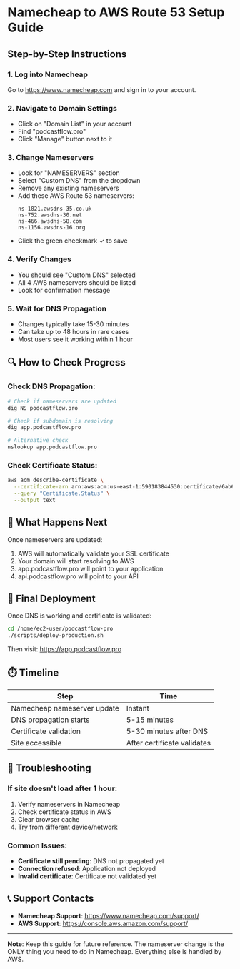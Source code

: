# Namecheap to AWS Route 53 Setup Guide

## Step-by-Step Instructions

### 1. **Log into Namecheap**
Go to https://www.namecheap.com and sign in to your account.

### 2. **Navigate to Domain Settings**
- Click on "Domain List" in your account
- Find "podcastflow.pro" 
- Click "Manage" button next to it

### 3. **Change Nameservers**
- Look for "NAMESERVERS" section
- Select "Custom DNS" from the dropdown
- Remove any existing nameservers
- Add these AWS Route 53 nameservers:
  ```
  ns-1821.awsdns-35.co.uk
  ns-752.awsdns-30.net
  ns-466.awsdns-58.com
  ns-1156.awsdns-16.org
  ```
- Click the green checkmark ✓ to save

### 4. **Verify Changes**
- You should see "Custom DNS" selected
- All 4 AWS nameservers should be listed
- Look for confirmation message

### 5. **Wait for DNS Propagation**
- Changes typically take 15-30 minutes
- Can take up to 48 hours in rare cases
- Most users see it working within 1 hour

## 🔍 How to Check Progress

### Check DNS Propagation:
```bash
# Check if nameservers are updated
dig NS podcastflow.pro

# Check if subdomain is resolving
dig app.podcastflow.pro

# Alternative check
nslookup app.podcastflow.pro
```

### Check Certificate Status:
```bash
aws acm describe-certificate \
  --certificate-arn arn:aws:acm:us-east-1:590183844530:certificate/6ab69690-10b8-4706-8b1a-c0cf75277926 \
  --query "Certificate.Status" \
  --output text
```

## 📱 What Happens Next

Once nameservers are updated:
1. AWS will automatically validate your SSL certificate
2. Your domain will start resolving to AWS
3. app.podcastflow.pro will point to your application
4. api.podcastflow.pro will point to your API

## 🚀 Final Deployment

Once DNS is working and certificate is validated:

```bash
cd /home/ec2-user/podcastflow-pro
./scripts/deploy-production.sh
```

Then visit: https://app.podcastflow.pro

## ⏱️ Timeline

| Step | Time |
|------|------|
| Namecheap nameserver update | Instant |
| DNS propagation starts | 5-15 minutes |
| Certificate validation | 5-30 minutes after DNS |
| Site accessible | After certificate validates |

## 🔧 Troubleshooting

### If site doesn't load after 1 hour:
1. Verify nameservers in Namecheap
2. Check certificate status in AWS
3. Clear browser cache
4. Try from different device/network

### Common Issues:
- **Certificate still pending**: DNS not propagated yet
- **Connection refused**: Application not deployed
- **Invalid certificate**: Certificate not validated yet

## 📞 Support Contacts

- **Namecheap Support**: https://www.namecheap.com/support/
- **AWS Support**: https://console.aws.amazon.com/support/

---

**Note**: Keep this guide for future reference. The nameserver change is the ONLY thing you need to do in Namecheap. Everything else is handled by AWS.